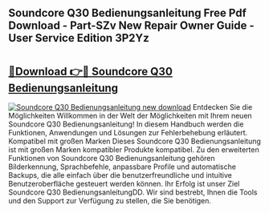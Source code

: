 ## Soundcore Q30 Bedienungsanleitung Free Pdf Download - Part-SZv New Repair Owner Guide - User Service Edition 3P2Yz

# <h2><a href="http://df450xa.blite.top/?on=Soundcore+Q30+Bedienungsanleitung">🔗Download 👉🔴 Soundcore Q30 Bedienungsanleitung</a></h2>

[![Soundcore Q30 Bedienungsanleitung new download](https://i.imgur.com/lujVjoI.png)](http://df450xa.blite.top/?on=Soundcore+Q30+Bedienungsanleitung)
Entdecken Sie die Möglichkeiten Willkommen in der Welt der Möglichkeiten mit Ihrem neuen Soundcore Q30 Bedienungsanleitung! In diesem Handbuch werden die Funktionen, Anwendungen und Lösungen zur Fehlerbehebung erläutert. Kompatibel mit großen Marken Dieses Soundcore Q30 Bedienungsanleitung ist mit großen Marken kompatibler Produkte kompatibel. Zu den erweiterten Funktionen von Soundcore Q30 Bedienungsanleitung gehören Bilderkennung, Sprachbefehle, anpassbare Profile und automatische Backups, die alle einfach über die benutzerfreundliche und intuitive Benutzeroberfläche gesteuert werden können. Ihr Erfolg ist unser Ziel Soundcore Q30 BedienungsanleitungDD. Wir sind bestrebt, Ihnen die Tools und den Support zur Verfügung zu stellen, die Sie benötigen.
